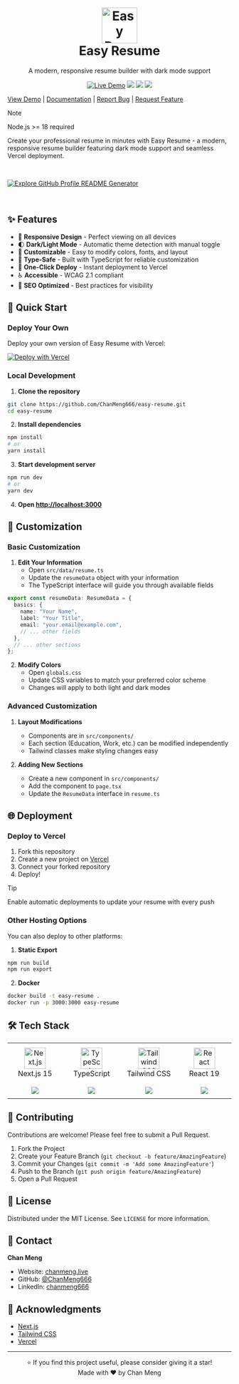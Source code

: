<div align="center">
  <h1>
    <img src="https://cdn.simpleicons.org/nextdotjs" alt="Easy Resume Logo" width="80px"><br/>
    Easy Resume
  </h1>
  <p>A modern, responsive resume builder with dark mode support</p>
  <a href="https://easy-resume-theta.vercel.app/"><img src="https://img.shields.io/badge/demo-view%20live-blue?style=for-the-badge" alt="Live Demo" /></a>
  <img src="https://img.shields.io/badge/next.js-15.1.4-black?style=for-the-badge&logo=next.js" />
  <img src="https://img.shields.io/badge/typescript-5.0.0-blue?style=for-the-badge&logo=typescript" />
  <img src="https://img.shields.io/badge/tailwindcss-3.4.1-38B2AC?style=for-the-badge&logo=tailwind-css" />
</div>

[View Demo](https://easy-resume-theta.vercel.app/) | [Documentation](https://github.com/ChanMeng666/easy-resume#readme) | [Report Bug](https://github.com/ChanMeng666/easy-resume/issues) | [Request Feature](https://github.com/ChanMeng666/easy-resume/issues)

> [!NOTE]
> Node.js >= 18 required

Create your professional resume in minutes with Easy Resume - a modern, responsive resume builder featuring dark mode support and seamless Vercel deployment.

<br/>

[![Explore GitHub Profile README Generator](https://gradient-svg-generator.vercel.app/?text=👉+Preview+It+Now!+👈&height=40&template=pride-rainbow)](https://easy-resume-theta.vercel.app/)

<br/>

## ✨ Features

- 📱 **Responsive Design** - Perfect viewing on all devices
- 🌓 **Dark/Light Mode** - Automatic theme detection with manual toggle
- 🎨 **Customizable** - Easy to modify colors, fonts, and layout
- 📝 **Type-Safe** - Built with TypeScript for reliable customization
- 🚀 **One-Click Deploy** - Instant deployment to Vercel
- ♿ **Accessible** - WCAG 2.1 compliant
- 🎯 **SEO Optimized** - Best practices for visibility

## 🚀 Quick Start

### Deploy Your Own

Deploy your own version of Easy Resume with Vercel:

[![Deploy with Vercel](https://vercel.com/button)](https://vercel.com/new/clone?repository-url=https://github.com/ChanMeng666/easy-resume)

### Local Development

1. **Clone the repository**
```bash
git clone https://github.com/ChanMeng666/easy-resume.git
cd easy-resume
```

2. **Install dependencies**
```bash
npm install
# or
yarn install
```

3. **Start development server**
```bash
npm run dev
# or
yarn dev
```

4. **Open [http://localhost:3000](http://localhost:3000)**

## 🎨 Customization

### Basic Customization

1. **Edit Your Information**
   - Open `src/data/resume.ts`
   - Update the `resumeData` object with your information
   - The TypeScript interface will guide you through available fields

```typescript
export const resumeData: ResumeData = {
  basics: {
    name: "Your Name",
    label: "Your Title",
    email: "your.email@example.com",
    // ... other fields
  },
  // ... other sections
};
```

2. **Modify Colors**
   - Open `globals.css`
   - Update CSS variables to match your preferred color scheme
   - Changes will apply to both light and dark modes

### Advanced Customization

1. **Layout Modifications**
   - Components are in `src/components/`
   - Each section (Education, Work, etc.) can be modified independently
   - Tailwind classes make styling changes easy

2. **Adding New Sections**
   - Create a new component in `src/components/`
   - Add the component to `page.tsx`
   - Update the `ResumeData` interface in `resume.ts`

## 🌐 Deployment

### Deploy to Vercel

1. Fork this repository
2. Create a new project on [Vercel](https://vercel.com)
3. Connect your forked repository
4. Deploy!

> [!TIP]
> Enable automatic deployments to update your resume with every push

### Other Hosting Options

You can also deploy to other platforms:

1. **Static Export**
```bash
npm run build
npm run export
```

2. **Docker**
```bash
docker build -t easy-resume .
docker run -p 3000:3000 easy-resume
```

## 🛠️ Tech Stack

<table>
<tr>
  <td align="center" width="120">
    <a href="https://nextjs.org">
      <img src="https://cdn.simpleicons.org/nextdotjs/black" width="48" height="48" alt="Next.js" />
    </a>
    <br>Next.js 15
  </td>
  <td align="center" width="120">
    <a href="https://www.typescriptlang.org">
      <img src="https://cdn.simpleicons.org/typescript/3178C6" width="48" height="48" alt="TypeScript" />
    </a>
    <br>TypeScript
  </td>
  <td align="center" width="120">
    <a href="https://tailwindcss.com">
      <img src="https://cdn.simpleicons.org/tailwindcss/06B6D4" width="48" height="48" alt="Tailwind CSS" />
    </a>
    <br>Tailwind CSS
  </td>
  <td align="center" width="120">
    <a href="https://reactjs.org">
      <img src="https://cdn.simpleicons.org/react/61DAFB" width="48" height="48" alt="React" />
    </a>
    <br>React 19
  </td>
</tr>
<tr>
  <td align="center">
    <img src="https://img.shields.io/badge/Next.js-15.1.4-black?style=flat-square&logo=next.js" />
  </td>
  <td align="center">
    <img src="https://img.shields.io/badge/TypeScript-5.0.0-blue?style=flat-square&logo=typescript" />
  </td>
  <td align="center">
    <img src="https://img.shields.io/badge/Tailwind-3.4.1-38B2AC?style=flat-square&logo=tailwind-css" />
  </td>
  <td align="center">
    <img src="https://img.shields.io/badge/React-19.0.0-61DAFB?style=flat-square&logo=react" />
  </td>
</tr>
</table>

<style>
table {
  width: 100%;
  border-collapse: collapse;
}
td {
  border: none !important;
  padding: 10px;
}
td img:first-child {
  transition: transform 0.2s;
}
td:hover img:first-child {
  transform: scale(1.1);
}
td a {
  text-decoration: none;
}
</style>

## 🤝 Contributing

Contributions are welcome! Please feel free to submit a Pull Request.

1. Fork the Project
2. Create your Feature Branch (`git checkout -b feature/AmazingFeature`)
3. Commit your Changes (`git commit -m 'Add some AmazingFeature'`)
4. Push to the Branch (`git push origin feature/AmazingFeature`)
5. Open a Pull Request

## 📄 License

Distributed under the MIT License. See `LICENSE` for more information.

## 📧 Contact

**Chan Meng**
- Website: [chanmeng.live](https://chanmeng.live)
- GitHub: [@ChanMeng666](https://github.com/ChanMeng666)
- LinkedIn: [chanmeng666](https://www.linkedin.com/in/chanmeng666)


## 💖 Acknowledgments

- [Next.js](https://nextjs.org/)
- [Tailwind CSS](https://tailwindcss.com/)
- [Vercel](https://vercel.com)

---

<div align="center">
⭐️ If you find this project useful, please consider giving it a star!
<br/>
Made with ❤️ by Chan Meng
</div>
